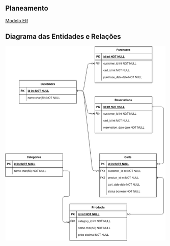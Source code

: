 ## Planeamento

[Modelo ER](<planeamento/Modelo ER/ER.md>)
## Diagrama das Entidades e Relações

![diagrama](/docs/planeamento/Modelo%20ER/diagramas/modelo_light_nottrans.drawio.png)
